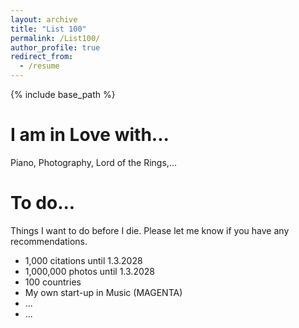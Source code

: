 ```yaml
---
layout: archive
title: "List 100"
permalink: /List100/
author_profile: true
redirect_from:
  - /resume
---
```


{% include base_path %}

I am in Love with...
======
Piano, Photography, Lord of the Rings,...

To do...
======
Things I want to do before I die. Please let me know if you have any recommendations.

* 1,000 citations until 1.3.2028
* 1,000,000 photos until 1.3.2028
* 100 countries
* My own start-up in Music (MAGENTA)
* ...
* ...
  
